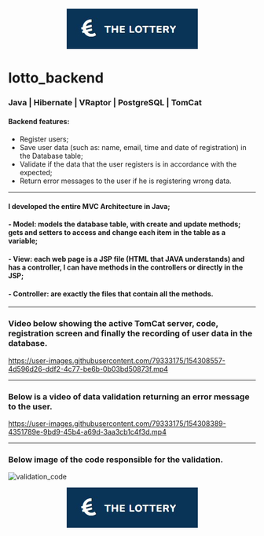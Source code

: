 <p align="center">
  <img src="https://github.com/reafreitas1/lotto_backend/blob/master/assets/The%20Lottery.jpg?raw=true">
</p>


<h1>lotto_backend </h1>
<h3> Java | Hibernate | VRaptor | PostgreSQL | TomCat </h3>

<h4> Backend features: 
<h4> </h4>

- Register users;
- Save user data (such as: name, email, time and date of registration) in the Database table;
- Validate if the data that the user registers is in accordance with the expected;
- Return error messages to the user if he is registering wrong data. </h4>

***

<h4>I developed the entire MVC Architecture in Java;</h4>
<h4>- Model: models the database table, with create and update methods; gets and setters to access and change each item in the table as a variable;</h4>
<h4>- View: each web page is a JSP file (HTML that JAVA understands) and has a controller, I can have methods in the controllers or directly in the JSP;</h4>
<h4>- Controller: are exactly the files that contain all the methods.</h4>

***

<h3> Video below showing the active TomCat server, code, registration screen and finally the recording of user data in the database. </h3>

https://user-images.githubusercontent.com/79333175/154308557-4d596d26-ddf2-4c77-be6b-0b03bd50873f.mp4

*** 
<h3> Below is a video of data validation returning an error message to the user. </h3>

https://user-images.githubusercontent.com/79333175/154308389-4351789e-9bd9-45b4-a69d-3aa3cb1c4f3d.mp4

*** 
<h3> Below image of the code responsible for the validation. </h3>

![validation_code](https://user-images.githubusercontent.com/79333175/154308716-b86f1efe-f646-4a11-8dfe-cfffbae21e2b.jpg)




<p align="center">
  <img src="https://github.com/reafreitas1/lotto_backend/blob/master/assets/The%20Lottery.jpg?raw=true">
</p>
